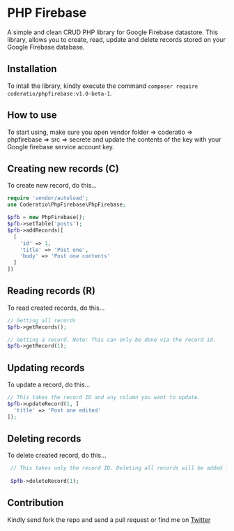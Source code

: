 # PHP Firebase
A simple and clean CRUD PHP library for Google Firebase datastore.
This library, allows you to create, read, update and delete records stored on your Google Firebase database.

## Installation
To intall the library, kindly execute the command `composer require coderatio/phpfirebase:v1.0-beta-1`.

## How to use
To start using, make sure you open vendor folder => coderatio => phpfirebase => src => secrete and update the contents of the key with your Google firebase service account key.

## Creating new records (C)
To create new record, do this...
```php
require 'vendor/autoload';
use Coderatio\PhpFirebase\PhpFirebase;

$pfb = new PhpFirebase();
$pfb->setTable('posts');
$pfb->addRecords([
  [
    'id' => 1,
    'title' => 'Post one',
    'body' => 'Post one contents'
  ]
])
```

## Reading records (R)
To read created records, do this...
```php
// Getting all records
$pfb->getRecords();

// Getting a record. Note: This can only be done via the record id.
$pfb->getRecord(1); 
```

## Updating records
To update a record, do this...
```php
// This takes the record ID and any column you want to update.
$pfb->updateRecord(1, [
  'title' => 'Post one edited'
]);

```

## Deleting records
To delete created record, do this...
```php
 // This takes only the record ID. Deleting all records will be added in Beta-2
 
 $pfb->deleteRecord(1);
```

## Contribution
Kindly send fork the repo and send a pull request or find me on <a href="https://twitter.com/josiahoyahaya">Twitter</a>
